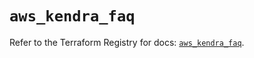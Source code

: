 # `aws_kendra_faq`

Refer to the Terraform Registry for docs: [`aws_kendra_faq`](https://registry.terraform.io/providers/hashicorp/aws/6.9.0/docs/resources/kendra_faq).
